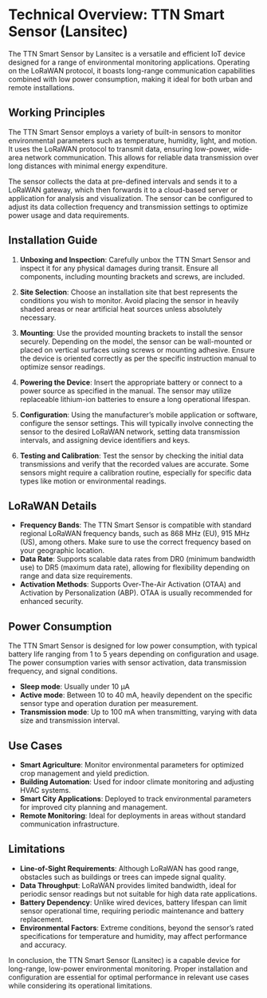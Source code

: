 # Technical Overview: TTN Smart Sensor (Lansitec)

The TTN Smart Sensor by Lansitec is a versatile and efficient IoT device designed for a range of environmental monitoring applications. Operating on the LoRaWAN protocol, it boasts long-range communication capabilities combined with low power consumption, making it ideal for both urban and remote installations.

## Working Principles

The TTN Smart Sensor employs a variety of built-in sensors to monitor environmental parameters such as temperature, humidity, light, and motion. It uses the LoRaWAN protocol to transmit data, ensuring low-power, wide-area network communication. This allows for reliable data transmission over long distances with minimal energy expenditure.

The sensor collects the data at pre-defined intervals and sends it to a LoRaWAN gateway, which then forwards it to a cloud-based server or application for analysis and visualization. The sensor can be configured to adjust its data collection frequency and transmission settings to optimize power usage and data requirements.

## Installation Guide

1. **Unboxing and Inspection**: Carefully unbox the TTN Smart Sensor and inspect it for any physical damages during transit. Ensure all components, including mounting brackets and screws, are included.

2. **Site Selection**: Choose an installation site that best represents the conditions you wish to monitor. Avoid placing the sensor in heavily shaded areas or near artificial heat sources unless absolutely necessary.

3. **Mounting**: Use the provided mounting brackets to install the sensor securely. Depending on the model, the sensor can be wall-mounted or placed on vertical surfaces using screws or mounting adhesive. Ensure the device is oriented correctly as per the specific instruction manual to optimize sensor readings.

4. **Powering the Device**: Insert the appropriate battery or connect to a power source as specified in the manual. The sensor may utilize replaceable lithium-ion batteries to ensure a long operational lifespan.

5. **Configuration**: Using the manufacturer’s mobile application or software, configure the sensor settings. This will typically involve connecting the sensor to the desired LoRaWAN network, setting data transmission intervals, and assigning device identifiers and keys.

6. **Testing and Calibration**: Test the sensor by checking the initial data transmissions and verify that the recorded values are accurate. Some sensors might require a calibration routine, especially for specific data types like motion or environmental readings.

## LoRaWAN Details

- **Frequency Bands**: The TTN Smart Sensor is compatible with standard regional LoRaWAN frequency bands, such as 868 MHz (EU), 915 MHz (US), among others. Make sure to use the correct frequency based on your geographic location.
- **Data Rate**: Supports scalable data rates from DR0 (minimum bandwidth use) to DR5 (maximum data rate), allowing for flexibility depending on range and data size requirements.
- **Activation Methods**: Supports Over-The-Air Activation (OTAA) and Activation by Personalization (ABP). OTAA is usually recommended for enhanced security.

## Power Consumption

The TTN Smart Sensor is designed for low power consumption, with typical battery life ranging from 1 to 5 years depending on configuration and usage. The power consumption varies with sensor activation, data transmission frequency, and signal conditions. 

- **Sleep mode**: Usually under 10 µA
- **Active mode**: Between 10 to 40 mA, heavily dependent on the specific sensor type and operation duration per measurement.
- **Transmission mode**: Up to 100 mA when transmitting, varying with data size and transmission interval.

## Use Cases

- **Smart Agriculture**: Monitor environmental parameters for optimized crop management and yield prediction.
- **Building Automation**: Used for indoor climate monitoring and adjusting HVAC systems.
- **Smart City Applications**: Deployed to track environmental parameters for improved city planning and management.
- **Remote Monitoring**: Ideal for deployments in areas without standard communication infrastructure.

## Limitations

- **Line-of-Sight Requirements**: Although LoRaWAN has good range, obstacles such as buildings or trees can impede signal quality.
- **Data Throughput**: LoRaWAN provides limited bandwidth, ideal for periodic sensor readings but not suitable for high data rate applications.
- **Battery Dependency**: Unlike wired devices, battery lifespan can limit sensor operational time, requiring periodic maintenance and battery replacement.
- **Environmental Factors**: Extreme conditions, beyond the sensor’s rated specifications for temperature and humidity, may affect performance and accuracy.

In conclusion, the TTN Smart Sensor (Lansitec) is a capable device for long-range, low-power environmental monitoring. Proper installation and configuration are essential for optimal performance in relevant use cases while considering its operational limitations.
